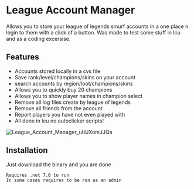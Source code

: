 
# League Account Manager

Allows you to store your league of legends smurf accounts in a one place n login to them with a click of a button.
Was made to test some stuff in lcu and as a coding excersise.


## Features

- Accounts stored locally in a cvs file
- Save rank/level/champions/skins on your account
- search accounts by region/loot/champions/skins
- Allows you to quickly buy 20 champions
- Allows you to show player names in champion select
- Remove all log files create by league of legends
- Remove all friends from the account
- Report players you have not even played with
- All done in lcu no autoclicker scripts!

![League_Account_Manager_uHJXomJJQa](https://github.com/Ja-Sa-La/League-Account-Manager/assets/54846990/5f6d7770-03e0-4464-a79f-6f6f6db817eb)




## Installation

Just download the binary and you are done

```
Requires .net 7.0 to run
In some cases requires to be ran as an admin
```

